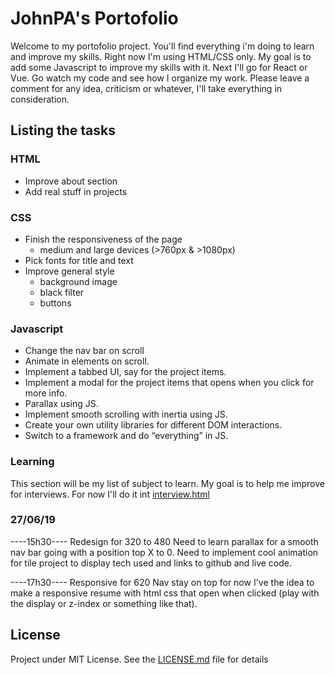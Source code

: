 # JohnPA's Portofolio
Welcome to my portofolio project. You'll find everything i'm doing to learn and improve my skills. Right now I'm using HTML/CSS only. My goal is to add some Javascript to improve my skills with it. Next I'll go for React or Vue.
Go watch my code and see how I organize my work.
Please leave a comment for any idea, criticism or whatever, I'll take everything in consideration.

## Listing the tasks

### HTML
*   Improve about section
*   Add real stuff in projects
### CSS
*   Finish the responsiveness of the page
    * medium and large devices (>760px & >1080px)
*   Pick fonts for title and text
*   Improve general style
    * background image
    * black filter
    * buttons
### Javascript
* Change the nav bar on scroll
* Animate in elements on scroll.
* Implement a tabbed UI, say for the project items.
* Implement a modal for the project items that opens when you click for more info.
* Parallax using JS.
* Implement smooth scrolling with inertia using JS.
* Create your own utility libraries for different DOM interactions.
* Switch to a framework and do “everything” in JS.

### Learning
This section will be my list of subject to learn. My goal is to help me improve for interviews.
For now I'll do it int [interview.html](interview.html)


### 27/06/19
----15h30----
Redesign for 320 to 480
Need to learn parallax for a smooth nav bar going with a position top X to 0.
Need to implement cool animation for tile project to display tech used and links to github and live code.

----17h30----
Responsive for 620
Nav stay on top for now
I've the idea to make a responsive resume with html css that open when clicked (play with the display or z-index or something like that).


## License

Project under MIT License. See the [LICENSE.md](LICENSE.md) file for details



